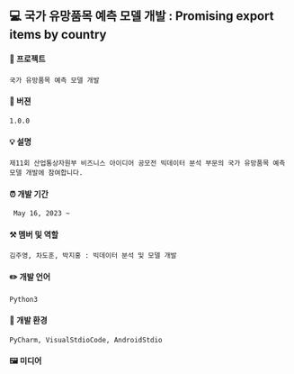 ## 💻 국가 유망품목 예측 모델 개발 : Promising export items by country

#### 📖 프로젝트
    국가 유망품목 예측 모델 개발
    
    
#### 📃 버젼
    1.0.0
    
    
#### 💡 설명
    제11회 산업통상자원부 비즈니스 아이디어 공모전 빅데이터 분석 부문의 국가 유망품목 예측 모델 개발에 참여합니다.
   
   
#### ⏰ 개발 기간
     May 16, 2023 ~ 
     
     
#### ⚒️ 멤버 및 역할
    김주영, 차도훈, 박지홍 : 빅데이터 분석 및 모델 개발


#### ✏️ 개발 언어
    Python3
    
    
#### 🧰 개발 환경
    PyCharm, VisualStdioCode, AndroidStdio
        

#### 🖼️ 미디어

